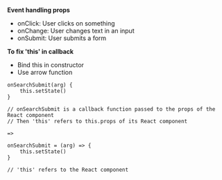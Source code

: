 **Event handling props**

- onClick: User clicks on something
- onChange: User changes text in an input
- onSubmit: User submits a form

**To fix 'this' in callback**

- Bind this in constructor
- Use arrow function
```
onSearchSubmit(arg) {
    this.setState() 
}

// onSearchSubmit is a callback function passed to the props of the React component
// Then 'this' refers to this.props of its React component 

=>

onSearchSubmit = (arg) => {
    this.setState()
}

// 'this' refers to the React component
```

